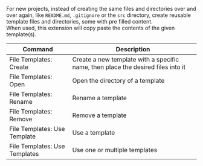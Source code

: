 For new projects, instead of creating the same files and directories over and over again,
like `README.md`, `.gitignore` or the `src` directory, create reusable template files and directories,
some with pre filled content.\
When used, this extension will copy paste the contents of the given template(s).

| Command | Description |
| - | - |
| File Templates: Create | Create a new template with a specific name, then place the desired files into it |
| File Templates: Open | Open the directory of a template |
| File Templates: Rename | Rename a template |
| File Templates: Remove | Remove a template |
| File Templates: Use Template | Use a template |
| File Templates: Use Templates | Use one or multiple templates |
